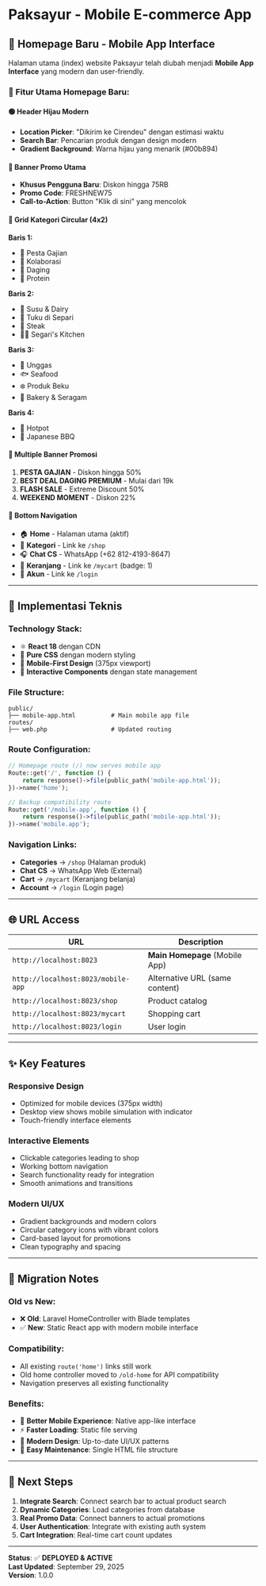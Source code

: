 # Paksayur - Mobile E-commerce App

## 🚀 Homepage Baru - Mobile App Interface

Halaman utama (index) website Paksayur telah diubah menjadi **Mobile App Interface** yang modern dan user-friendly.

### 📱 Fitur Utama Homepage Baru:

#### 🟢 **Header Hijau Modern**
- **Location Picker**: "Dikirim ke Cirendeu" dengan estimasi waktu
- **Search Bar**: Pencarian produk dengan design modern
- **Gradient Background**: Warna hijau yang menarik (#00b894)

#### 🎉 **Banner Promo Utama**
- **Khusus Pengguna Baru**: Diskon hingga 75RB
- **Promo Code**: FRESHNEW75
- **Call-to-Action**: Button "Klik di sini" yang mencolok

#### 🏪 **Grid Kategori Circular (4x2)**
**Baris 1:**
- 🎉 Pesta Gajian
- 🤝 Kolaborasi  
- 🥩 Daging
- 🍖 Protein

**Baris 2:**
- 🥛 Susu & Dairy
- 🛒 Tuku di Separi
- 🥩 Steak
- 👨‍🍳 Segari's Kitchen

**Baris 3:**
- 🐔 Unggas
- 🐟 Seafood
- ❄️ Produk Beku
- 🍞 Bakery & Seragam

**Baris 4:**
- 🍲 Hotpot
- 🍖 Japanese BBQ

#### 🎁 **Multiple Banner Promosi**
1. **PESTA GAJIAN** - Diskon hingga 50%
2. **BEST DEAL DAGING PREMIUM** - Mulai dari 19k
3. **FLASH SALE** - Extreme Discount 50%  
4. **WEEKEND MOMENT** - Diskon 22%

#### 🧭 **Bottom Navigation**
- 🏠 **Home** - Halaman utama (aktif)
- 📱 **Kategori** - Link ke `/shop`
- 🎧 **Chat CS** - WhatsApp (+62 812-4193-8647)
- 🛒 **Keranjang** - Link ke `/mycart` (badge: 1)
- 👤 **Akun** - Link ke `/login`

---

## 🔧 Implementasi Teknis

### **Technology Stack:**
- ⚛️ **React 18** dengan CDN
- 🎨 **Pure CSS** dengan modern styling
- 📱 **Mobile-First Design** (375px viewport)
- 🎯 **Interactive Components** dengan state management

### **File Structure:**
```
public/
├── mobile-app.html          # Main mobile app file
routes/
├── web.php                  # Updated routing
```

### **Route Configuration:**
```php
// Homepage route (/) now serves mobile app
Route::get('/', function () {
    return response()->file(public_path('mobile-app.html'));
})->name('home');

// Backup compatibility route
Route::get('/mobile-app', function () {
    return response()->file(public_path('mobile-app.html'));
})->name('mobile.app');
```

### **Navigation Links:**
- **Categories** → `/shop` (Halaman produk)
- **Chat CS** → WhatsApp Web (External)
- **Cart** → `/mycart` (Keranjang belanja)
- **Account** → `/login` (Login page)

---

## 🌐 URL Access

| URL | Description |
|-----|-------------|
| `http://localhost:8023` | **Main Homepage** (Mobile App) |
| `http://localhost:8023/mobile-app` | Alternative URL (same content) |
| `http://localhost:8023/shop` | Product catalog |
| `http://localhost:8023/mycart` | Shopping cart |
| `http://localhost:8023/login` | User login |

---

## ✨ Key Features

### **Responsive Design**
- Optimized for mobile devices (375px width)
- Desktop view shows mobile simulation with indicator
- Touch-friendly interface elements

### **Interactive Elements**
- Clickable categories leading to shop
- Working bottom navigation
- Search functionality ready for integration
- Smooth animations and transitions

### **Modern UI/UX**
- Gradient backgrounds and modern colors
- Circular category icons with vibrant colors
- Card-based layout for promotions
- Clean typography and spacing

---

## 🔄 Migration Notes

### **Old vs New:**
- ❌ **Old**: Laravel HomeController with Blade templates
- ✅ **New**: Static React app with modern mobile interface

### **Compatibility:**
- All existing `route('home')` links still work
- Old home controller moved to `/old-home` for API compatibility
- Navigation preserves all existing functionality

### **Benefits:**
- 📱 **Better Mobile Experience**: Native app-like interface
- ⚡ **Faster Loading**: Static file serving
- 🎨 **Modern Design**: Up-to-date UI/UX patterns
- 🔄 **Easy Maintenance**: Single HTML file structure

---

## 🎯 Next Steps

1. **Integrate Search**: Connect search bar to actual product search
2. **Dynamic Categories**: Load categories from database
3. **Real Promo Data**: Connect banners to actual promotions
4. **User Authentication**: Integrate with existing auth system
5. **Cart Integration**: Real-time cart count updates

---

**Status**: ✅ **DEPLOYED & ACTIVE**  
**Last Updated**: September 29, 2025  
**Version**: 1.0.0

